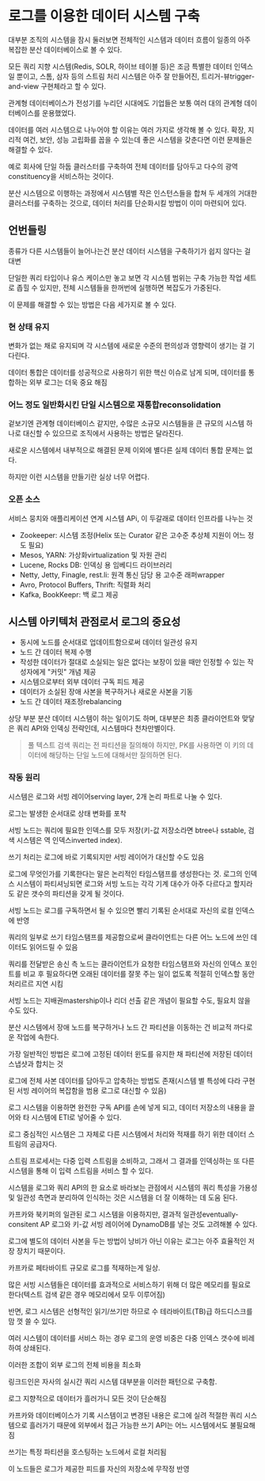 # 로그를 이용한 데이터 시스템 구축

대부분 조직의 시스템을 잠시 둘러보면 전체적인 시스템과 데이터 흐름이 일종의 아주 복잡한 분산 데이터베이스로 볼 수 있다.

모든 쿼리 지향 시스템(Redis, SOLR, 하이브 테이블 등)은 조금 특별한 데이터 인덱스일 뿐이고, 스톰, 삼자 등의 스트림 처리 시스템은 아주 잘 만들어진, 트리거-뷰trigger-and-view 구현체라고 할 수 있다.

관계형 데이터베이스가 전성기를 누리던 시대에도 기업들은 보통 여러 대의 관계형 데이터베이스를 운용했었다.

데이터를 여러 시스템으로 나누어야 할 이유는 여러 가지로 생각해 볼 수 있다. 확장, 지리적 여건, 보안, 성능 고립화를 꼽을 수 있는데 좋은 시스템을 갖춘다면 이런 문제들은 해결할 수 있다.

예로 회사에 단일 하둡 클러스터를 구축하여 전체 데이터를 담아두고 다수의 광역constituency을 서비스하는 것이다.

분산 시스템으로 이행하는 과정에서 시스템별 작은 인스턴스들을 합쳐 두 세개의 거대한 클러스터를 구축하는 것으로, 데이터 처리를 단순화시킬 방법이 이미 마련되어 있다.

## 언번들링

종류가 다른 시스템들이 늘어나는건 분산 데이터 시스템을 구축하기가 쉽지 않다는 걸 대변

단일한 쿼리 타입이나 유스 케이스만 놓고 보면 각 시스템 범위는 구축 가능한 작업 세트로 좁힐 수 있지만, 전체 시스템들을 한꺼번에 실행하면 복잡도가 가중된다.

이 문제를 해결할 수 있는 방법은 다음 세가지로 볼 수 있다.

### 현 상태 유지

변화가 없는 채로 유지되며 각 시스템에 새로운 수준의 편의성과 영향력이 생기는 걸 기다린다.

데이터 통합은 데이터를 성공적으로 사용하기 위한 핵신 이슈로 남게 되며, 데이터를 통합하는 외부 로그는 더욱 중요 해짐

### 어느 정도 일반화시킨 단일 시스템으로 재통합reconsolidation

겉보기엔 관계형 데이터베이스 같지만, 수많은 소규모 시스템들을 큰 규모의 시스템 하나로 대신할 수 있으므로 조직에서 사용하는 방법은 달라진다.

새로운 시스템에서 내부적으로 해결된 문제 이외에 별다른 실제 데이터 통합 문제는 없다.

하지만 이런 시스템을 만들기란 실상 너무 어렵다.

### 오픈 소스

서비스 뭉치와 애플리케이션 연계 시스템 APi, 이 두갈래로 데이터 인프라를 나누는 것

- Zookeeper: 시스템 조정(Helix 또는 Curator 같은 고수준 추상체 지원이 어느 정도 필요)
- Mesos, YARN: 가상화virtualization 및 자원 관리
- Lucene, Rocks DB: 인덱싱 용 임베디드 라이브러리
- Netty, Jetty, Finagle, rest.li: 원격 통신 담당 용 고수준 래퍼wrapper
- Avro, Protocol Buffers, Thrift: 직렬화 처리
- Kafka, BookKeepr: 백 로그 제공

## 시스템 아키텍처 관점로서 로그의 중요성

- 동시에 노드를 순서대로 업데이트함으로써 데이터 일관성 유지
- 노드 간 데이터 복제 수행
- 작성한 데이터가 절대로 소실되는 일은 없다는 보장이 있을 때만 인정할 수 있는 작성자에게 "커밋" 개념 제공
- 시스템으로부터 외부 데이터 구독 피드 제공
- 데이터가 소실된 장애 사본을 복구하거나 새로운 사본을 기동
- 노드 간 데이터 재조정rebalancing

상당 부분 분산 데이터 시스템이 하는 일이기도 하며, 대부분은 최종 클라이언트와 맞닿은 쿼리 API와 인덱싱 전략인데, 시스템마다 천차만별이다.
> 풀 텍스트 검색 쿼리는 전 파티션을 질의해야 하지만, PK를 사용하면 이 키의 데이터에 해당하는 단일 노드에 대해서만 질의하면 된다.

### 작동 원리

시스템은 로그와 서빙 레이어serving layer, 2개 논리 파트로 나눌 수 있다.

로그는 발생한 순서대로 상태 변화를 포착

서빙 노드는 쿼리에 필요한 인덱스를 모두 저장(키-값 저장소라면 btree나 sstable, 검색 시스템은 역 인덱스inverted index).

쓰기 처리는 로그에 바로 기록되지만 서빙 레이어가 대신할 수도 있음

로그에 무엇인가를 기록한다는 말은 논리적인 타임스탬프를 생성한다는 것. 로그의 인덱스 시스템이 파티셔닝되면 로그와 서빙 노드는 각각 기계 대수가 아주 다르다고 할지라도 같은 갯수의 파티션을 갖게 될 것이다.

서빙 노드는 로그를 구독하면서 될 수 있으면 빨리 기록된 순서대로 자신의 로컬 인덱스에 반영

쿼리의 일부로 쓰기 타임스탬프를 제공함으로써 클라이언트는 다른 어느 노드에 쓰인 데이터도 읽어드릴 수 있음

쿼리를 전달받은 송신 측 노드는 클라이언트가 요청한 타임스탬프와 자신의 인덱스 포인트를 비교 후 필요하다면 오래된 데이터를 잘못 주는 일이 없도록 적절히 인덱스할 동안 처리르르 지연 시킴

서빙 노드는 지배권mastership이나 리더 선출 같은 개념이 필요할 수도, 필요치 않을 수도 있다.

분산 시스템에서 장애 노드를 복구하거나 노드 간 파티션을 이동하는 건 비교적 까다로운 작업에 속한다.

가장 일반적인 방법은 로그에 고정된 데이터 윈도를 유지한 채 파티션에 저장된 데이터 스냅샷과 합치는 것

로그에 전체 사본 데이터를 담아두고 압축하는 방법도 존재(시스템 별 특성에 다라 구현된 서빙 레이어의 복잡함을 범용 로그로 대신할 수 있음)

로그 시스템을 이용하면 완전한 구독 API를 손에 넣게 되고, 데이터 저장소의 내용을 끌어와 타 시스템에 ETl로 넣어줄 수 있다.

로그 중심적인 시스템은 그 자체로 다른 시스템에서 처리와 적재를 하기 위한 데이터 스트림의 공급자다.

스트림 프로세서는 다중 입력 스트림을 소비하고, 그래서 그 결과를 인덱싱하는 또 다른 시스템을 통해 이 입력 스트림을 서비스 할 수 있다.

시스템을 로그와 쿼리 API의 한 요소로 바라보는 관점에서 시스템의 쿼리 특성을 가용성 및 일관성 측면과 분리하여 인식하는 것은 시스템을 더 잘 이해하는 데 도움 된다.

카프카와 북키퍼의 일관된 로그 시스템을 이용하지만, 결과적 일관성eventually-consitent AP 로그와 키-값 서빙 레이어에 DynamoDB를 넣는 것도 고려해볼 수 있다.

로그에 별도의 데이터 사본을 두는 방법이 낭비가 아닌 이유는 로그는 아주 효율적인 저장 장치기 때문이다.

카프카로 페타바이트 규모로 로그를 적재하는게 일상.

많은 서빙 시스템들은 데이터를 효과적으로 서비스하기 위해 더 많은 메모리를 필요로 한다(텍스트 검색 같은 경우 메모리에서 모두 이루어짐)

반면, 로그 시스템은 선형적인 읽기/쓰기만 하므로 수 테라바이트(TB)급 하드디스크를 맘 껏 쓸 수 있다.

여러 시스템이 데이터를 서비스 하는 경우 로그의 운영 비중은 다중 인덱스 갯수에 비레하여 상쇄된다.

이러한 조합이 외부 로그의 전체 비용을 최소화

링크드인은 자사의 실시간 쿼리 시스템 대부분을 이러한 패턴으로 구축함.

로그 지향적으로 데이터가 흘러가니 모든 것이 단순해짐

카프카와 데이터베이스가 기록 시스템이고 변경된 내용은 로그에 실려 적절한 쿼리 시스템으로 흘러가기 때문에 외부에서 접근 가능한 쓰기 API는 어느 시스템에서도 불필요해짐

쓰기는 특정 파티션을 호스팅하는 노드에서 로컬 처리됨

이 노드들은 로그가 제공한 피드를 자신의 저장소에 무작정 반영